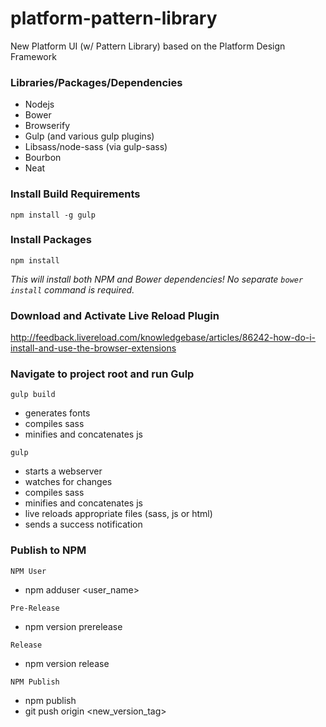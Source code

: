 # platform-pattern-library
New Platform UI (w/ Pattern Library) based on the Platform Design Framework

### Libraries/Packages/Dependencies

* Nodejs
* Bower
* Browserify
* Gulp (and various gulp plugins)
* Libsass/node-sass (via gulp-sass)
* Bourbon
* Neat

### Install Build Requirements
`npm install -g gulp`

### Install Packages
`npm install`

*This will install both NPM and Bower dependencies! No separate `bower install` command is required.*

### Download and Activate Live Reload Plugin

http://feedback.livereload.com/knowledgebase/articles/86242-how-do-i-install-and-use-the-browser-extensions

### Navigate to project root and run Gulp

`gulp build`

* generates fonts
* compiles sass
* minifies and concatenates js

`gulp`

* starts a webserver
* watches for changes
* compiles sass
* minifies and concatenates js
* live reloads appropriate files (sass, js or html)
* sends a success notification

### Publish to NPM

`NPM User`
* npm adduser <user_name>

`Pre-Release`
* npm version prerelease

`Release`
* npm version release

`NPM Publish`
* npm publish
* git push origin <new_version_tag>
